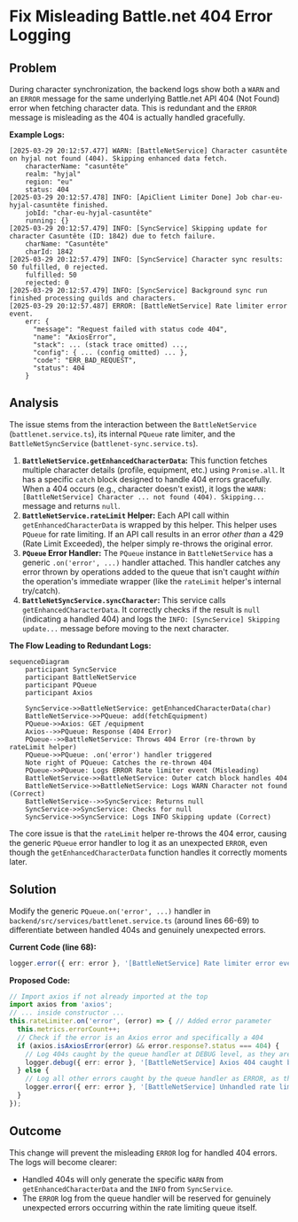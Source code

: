 # Fix Misleading Battle.net 404 Error Logging

## Problem

During character synchronization, the backend logs show both a `WARN` and an `ERROR` message for the same underlying Battle.net API 404 (Not Found) error when fetching character data. This is redundant and the `ERROR` message is misleading as the 404 is actually handled gracefully.

**Example Logs:**

```log
[2025-03-29 20:12:57.477] WARN: [BattleNetService] Character casuntête on hyjal not found (404). Skipping enhanced data fetch.
    characterName: "casuntête"
    realm: "hyjal"
    region: "eu"
    status: 404
[2025-03-29 20:12:57.478] INFO: [ApiClient Limiter Done] Job char-eu-hyjal-casuntête finished.
    jobId: "char-eu-hyjal-casuntête"
    running: {}
[2025-03-29 20:12:57.479] INFO: [SyncService] Skipping update for character Casuntête (ID: 1842) due to fetch failure.
    charName: "Casuntête"
    charId: 1842
[2025-03-29 20:12:57.479] INFO: [SyncService] Character sync results: 50 fulfilled, 0 rejected.
    fulfilled: 50
    rejected: 0
[2025-03-29 20:12:57.479] INFO: [SyncService] Background sync run finished processing guilds and characters.
[2025-03-29 20:12:57.487] ERROR: [BattleNetService] Rate limiter error event.
    err: {
      "message": "Request failed with status code 404",
      "name": "AxiosError",
      "stack": ... (stack trace omitted) ...,
      "config": { ... (config omitted) ... },
      "code": "ERR_BAD_REQUEST",
      "status": 404
    }
```

## Analysis

The issue stems from the interaction between the `BattleNetService` (`battlenet.service.ts`), its internal `PQueue` rate limiter, and the `BattleNetSyncService` (`battlenet-sync.service.ts`).

1.  **`BattleNetService.getEnhancedCharacterData`:** This function fetches multiple character details (profile, equipment, etc.) using `Promise.all`. It has a specific `catch` block designed to handle 404 errors gracefully. When a 404 occurs (e.g., character doesn't exist), it logs the `WARN: [BattleNetService] Character ... not found (404). Skipping...` message and returns `null`.
2.  **`BattleNetService.rateLimit` Helper:** Each API call within `getEnhancedCharacterData` is wrapped by this helper. This helper uses `PQueue` for rate limiting. If an API call results in an error *other than* a 429 (Rate Limit Exceeded), the helper simply re-throws the original error.
3.  **`PQueue` Error Handler:** The `PQueue` instance in `BattleNetService` has a generic `.on('error', ...)` handler attached. This handler catches any error thrown by operations added to the queue that isn't caught *within* the operation's immediate wrapper (like the `rateLimit` helper's internal try/catch).
4.  **`BattleNetSyncService.syncCharacter`:** This service calls `getEnhancedCharacterData`. It correctly checks if the result is `null` (indicating a handled 404) and logs the `INFO: [SyncService] Skipping update...` message before moving to the next character.

**The Flow Leading to Redundant Logs:**

```mermaid
sequenceDiagram
    participant SyncService
    participant BattleNetService
    participant PQueue
    participant Axios

    SyncService->>BattleNetService: getEnhancedCharacterData(char)
    BattleNetService->>PQueue: add(fetchEquipment)
    PQueue->>Axios: GET /equipment
    Axios-->>PQueue: Response (404 Error)
    PQueue-->>BattleNetService: Throws 404 Error (re-thrown by rateLimit helper)
    PQueue->>PQueue: .on('error') handler triggered
    Note right of PQueue: Catches the re-thrown 404
    PQueue->>PQueue: Logs ERROR Rate limiter event (Misleading)
    BattleNetService->>BattleNetService: Outer catch block handles 404
    BattleNetService->>BattleNetService: Logs WARN Character not found (Correct)
    BattleNetService-->>SyncService: Returns null
    SyncService->>SyncService: Checks for null
    SyncService->>SyncService: Logs INFO Skipping update (Correct)
```

The core issue is that the `rateLimit` helper re-throws the 404 error, causing the generic `PQueue` error handler to log it as an unexpected `ERROR`, even though the `getEnhancedCharacterData` function handles it correctly moments later.

## Solution

Modify the generic `PQueue.on('error', ...)` handler in `backend/src/services/battlenet.service.ts` (around lines 66-69) to differentiate between handled 404s and genuinely unexpected errors.

**Current Code (line 68):**

```typescript
logger.error({ err: error }, '[BattleNetService] Rate limiter error event.');
```

**Proposed Code:**

```typescript
// Import axios if not already imported at the top
import axios from 'axios';
// ... inside constructor ...
this.rateLimiter.on('error', (error) => { // Added error parameter
  this.metrics.errorCount++;
  // Check if the error is an Axios error and specifically a 404
  if (axios.isAxiosError(error) && error.response?.status === 404) {
    // Log 404s caught by the queue handler at DEBUG level, as they are expected to be handled by the calling function.
    logger.debug({ err: error }, '[BattleNetService] Axios 404 caught by queue handler (handled by caller).');
  } else {
    // Log all other errors caught by the queue handler as ERROR, as they might be unexpected.
    logger.error({ err: error }, '[BattleNetService] Unhandled rate limiter/queue error event.');
  }
});
```

## Outcome

This change will prevent the misleading `ERROR` log for handled 404 errors. The logs will become clearer:
*   Handled 404s will only generate the specific `WARN` from `getEnhancedCharacterData` and the `INFO` from `SyncService`.
*   The `ERROR` log from the queue handler will be reserved for genuinely unexpected errors occurring within the rate limiting queue itself.